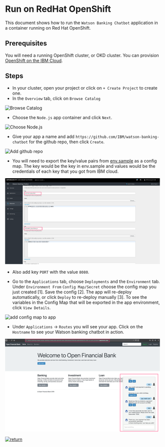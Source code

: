 # Run on RedHat OpenShift

This document shows how to run the `Watson Banking Chatbot` application in a container running on Red Hat OpenShift.

## Prerequisites

You will need a running OpenShift cluster, or OKD cluster. You can provision [OpenShift on the IBM Cloud](https://cloud.ibm.com/kubernetes/catalog/openshiftcluster).

## Steps

* In your cluster, open your project or click on `+ Create Project` to create one.
* In the `Overview` tab, click on `Browse Catalog`

![Browse Catalog](https://github.com/IBM/pattern-utils/blob/master/openshift/openshift-browse-catalog.png)

* Choose the `Node.js` app container and click `Next`.

![Choose Node.js](https://github.com/IBM/pattern-utils/blob/master/openshift/openshift-choose-nodejs.png)

* Give your app a name and add `https://github.com/IBM/watson-banking-chatbot` for the github repo, then click `Create`.

![Add github repo](https://github.com/IBM/pattern-utils/blob/master/openshift/openshift-add-github-repo.png)

* You will need to export the key/value pairs from [env.sample](../../env.sample) as a config map. The key would be the key in env.sample and values would be the credentials of each key that you got from IBM cloud.

![configmap](../../doc/source/images/configmap.png)

* Also add key `PORT` with the value `8080`.

* Go to the `Applications` tab, choose `Deployments` and the `Environment` tab. Under `Environment From` `Config Map/Secret` choose the config map you just created [1]. Save the config [2]. The app will re-deploy automatically, or click `Deploy` to re-deploy manually [3]. To see the variables in the Config Map that will be exported in the app environment, click `View Details`.

![add config map to app](https://github.com/IBM/pattern-utils/blob/master/openshift/openshift-add-config-map-to-app.png)

* Under `Applications` -> `Routes` you will see your app. Click on the `Hostname` to see your Watson banking chatbot in action.

![pizza bot demo](../../doc/source/images/demo.png)

[![return](https://raw.githubusercontent.com/IBM/pattern-utils/master/deploy-buttons/return.png)](https://github.com/IBM/watson-banking-chatbot#deployment-options)
